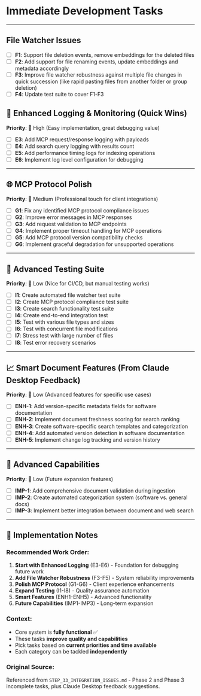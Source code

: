 # Immediate Development Tasks
---
## **File Watcher Issues**
- [ ] **F1**: Support file deletion events, remove embeddings for the deleted files
- [ ] **F2**: Add support for file renaming events, update embeddings and metadata accordingly
- [ ] **F3**: Improve file watcher robustness against multiple file changes in quick succession (like rapid pasting files from another folder or group deletion)
- [ ] **F4**: Update test suite to cover F1-F3

## 🔧 **Enhanced Logging & Monitoring** (Quick Wins)
**Priority**: 🥇 High (Easy implementation, great debugging value)

- [ ] **E3**: Add MCP request/response logging with payloads
- [ ] **E4**: Add search query logging with results count  
- [ ] **E5**: Add performance timing logs for indexing operations
- [ ] **E6**: Implement log level configuration for debugging

---

## 🌐 **MCP Protocol Polish**

**Priority**: 🥈 Medium (Professional touch for client integrations)

- [ ] **G1**: Fix any identified MCP protocol compliance issues
- [ ] **G2**: Improve error messages in MCP responses
- [ ] **G3**: Add request validation to MCP endpoints
- [ ] **G4**: Implement proper timeout handling for MCP operations
- [ ] **G5**: Add MCP protocol version compatibility checks
- [ ] **G6**: Implement graceful degradation for unsupported operations

---

## 🧪 **Advanced Testing Suite**

**Priority**: 🥉 Low (Nice for CI/CD, but manual testing works)

- [ ] **I1**: Create automated file watcher test suite
- [ ] **I2**: Create MCP protocol compliance test suite
- [ ] **I3**: Create search functionality test suite
- [ ] **I4**: Create end-to-end integration test
- [ ] **I5**: Test with various file types and sizes
- [ ] **I6**: Test with concurrent file modifications
- [ ] **I7**: Stress test with large number of files
- [ ] **I8**: Test error recovery scenarios

---

## 📈 **Smart Document Features** (From Claude Desktop Feedback)

**Priority**: 🥉 Low (Advanced features for specific use cases)

- [ ] **ENH-1**: Add version-specific metadata fields for software documentation
- [ ] **ENH-2**: Implement document freshness scoring for search ranking
- [ ] **ENH-3**: Create software-specific search templates and categorization
- [ ] **ENH-4**: Add automated version detection in software documentation
- [ ] **ENH-5**: Implement change log tracking and version history

---

## 🚀 **Advanced Capabilities**

**Priority**: 🥉 Low (Future expansion features)

- [ ] **IMP-1**: Add comprehensive document validation during ingestion
- [ ] **IMP-2**: Create automated categorization system (software vs. general docs)
- [ ] **IMP-3**: Implement better integration between document and web search

---

## 📝 **Implementation Notes**

### Recommended Work Order:
1. **Start with Enhanced Logging** (E3-E6) - Foundation for debugging future work
2. **Add File Watcher Robustness** (F3-F5) - System reliability improvements  
3. **Polish MCP Protocol** (G1-G6) - Client experience enhancements
4. **Expand Testing** (I1-I8) - Quality assurance automation
5. **Smart Features** (ENH1-ENH5) - Advanced functionality
6. **Future Capabilities** (IMP1-IMP3) - Long-term expansion

### Context:
- Core system is **fully functional** ✅
- These tasks **improve quality and capabilities**
- Pick tasks based on **current priorities and time available**
- Each category can be tackled **independently**

### Original Source:
Referenced from `STEP_33_INTEGRATION_ISSUES.md` - Phase 2 and Phase 3 incomplete tasks, plus Claude Desktop feedback suggestions.
